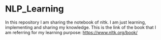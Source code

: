 # NLP_Learning
In this repository I am sharing the notebook of nltk. I am just learning, implementing and sharing my knowledge. This is the link of the book that I am referring for my learning purpose: https://www.nltk.org/book/
